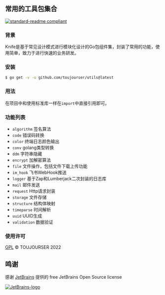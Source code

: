 ## 常用的工具包集合

[![standard-readme compliant](https://img.shields.io/badge/readme%20style-standard-brightgreen.svg?style=flat-square)](https://github.com/toujourser/utils)

### 背景
Knife是基于常见设计模式进行模块化设计的Go包组件集，封装了常用的功能，使用简单，致力于进行快速的业务研发。

### 安装

```bash
$ go get -v -u github.com/toujourser/utils@latest
```

### 用法
在项目中和使用标准库一样在`import`中直接引用即可。

### 功能列表
* `algorithm` 签名算法
* `code` 错误码转换
* `color` 终端日志颜色输出
* `conv` golang类型转换
* `ddm` 字符串隐藏
* `encrypt` 加解密算法
* `file` 文件操作，包括文件下载上传功能
* `im_hook` 飞书WebHook推送
* `logger` 基于Zap和Lumberjack二次封装的日志库
* `mail` 邮件发送
* `request` Http请求封装
* `storage` 文件存储
* `structure` 结构体映射
* `timeparse` 时间解析
* `uuid` UUID生成
* `validation` 数据验证

### 使用许可
[GPL](LICENSE) © TOUJOURSER 2022

## 鸣谢

感谢 [JetBrains](https://www.jetbrains.com/?from=real-url) 提供的 free JetBrains Open Source license

[![JetBrains-logo](https://i.loli.net/2020/10/03/E4h5FZmSfnGIgap.png)](https://www.jetbrains.com/?from=real-url)
